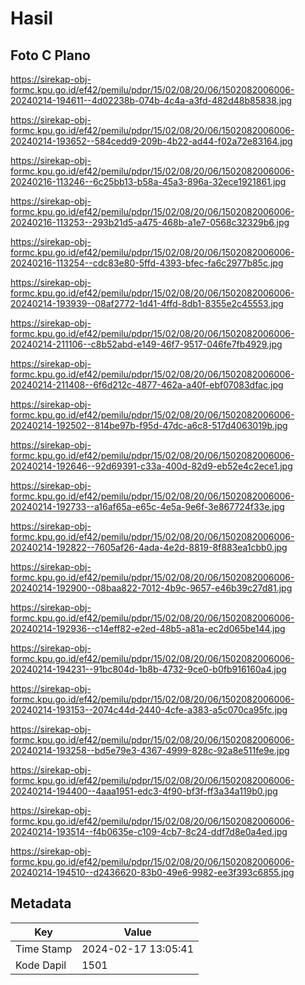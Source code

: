 # Hasil

## Foto C Plano

https://sirekap-obj-formc.kpu.go.id/ef42/pemilu/pdpr/15/02/08/20/06/1502082006006-20240214-194611--4d02238b-074b-4c4a-a3fd-482d48b85838.jpg

https://sirekap-obj-formc.kpu.go.id/ef42/pemilu/pdpr/15/02/08/20/06/1502082006006-20240214-193652--584cedd9-209b-4b22-ad44-f02a72e83164.jpg

https://sirekap-obj-formc.kpu.go.id/ef42/pemilu/pdpr/15/02/08/20/06/1502082006006-20240216-113246--6c25bb13-b58a-45a3-896a-32ece1921861.jpg

https://sirekap-obj-formc.kpu.go.id/ef42/pemilu/pdpr/15/02/08/20/06/1502082006006-20240216-113253--293b21d5-a475-468b-a1e7-0568c32329b6.jpg

https://sirekap-obj-formc.kpu.go.id/ef42/pemilu/pdpr/15/02/08/20/06/1502082006006-20240216-113254--cdc83e80-5ffd-4393-bfec-fa6c2977b85c.jpg

https://sirekap-obj-formc.kpu.go.id/ef42/pemilu/pdpr/15/02/08/20/06/1502082006006-20240214-193939--08af2772-1d41-4ffd-8db1-8355e2c45553.jpg

https://sirekap-obj-formc.kpu.go.id/ef42/pemilu/pdpr/15/02/08/20/06/1502082006006-20240214-211106--c8b52abd-e149-46f7-9517-046fe7fb4929.jpg

https://sirekap-obj-formc.kpu.go.id/ef42/pemilu/pdpr/15/02/08/20/06/1502082006006-20240214-211408--6f6d212c-4877-462a-a40f-ebf07083dfac.jpg

https://sirekap-obj-formc.kpu.go.id/ef42/pemilu/pdpr/15/02/08/20/06/1502082006006-20240214-192502--814be97b-f95d-47dc-a6c8-517d4063019b.jpg

https://sirekap-obj-formc.kpu.go.id/ef42/pemilu/pdpr/15/02/08/20/06/1502082006006-20240214-192646--92d69391-c33a-400d-82d9-eb52e4c2ece1.jpg

https://sirekap-obj-formc.kpu.go.id/ef42/pemilu/pdpr/15/02/08/20/06/1502082006006-20240214-192733--a16af65a-e65c-4e5a-9e6f-3e867724f33e.jpg

https://sirekap-obj-formc.kpu.go.id/ef42/pemilu/pdpr/15/02/08/20/06/1502082006006-20240214-192822--7605af26-4ada-4e2d-8819-8f883ea1cbb0.jpg

https://sirekap-obj-formc.kpu.go.id/ef42/pemilu/pdpr/15/02/08/20/06/1502082006006-20240214-192900--08baa822-7012-4b9c-9657-e46b39c27d81.jpg

https://sirekap-obj-formc.kpu.go.id/ef42/pemilu/pdpr/15/02/08/20/06/1502082006006-20240214-192936--c14eff82-e2ed-48b5-a81a-ec2d065be144.jpg

https://sirekap-obj-formc.kpu.go.id/ef42/pemilu/pdpr/15/02/08/20/06/1502082006006-20240214-194231--91bc804d-1b8b-4732-9ce0-b0fb916160a4.jpg

https://sirekap-obj-formc.kpu.go.id/ef42/pemilu/pdpr/15/02/08/20/06/1502082006006-20240214-193153--2074c44d-2440-4cfe-a383-a5c070ca95fc.jpg

https://sirekap-obj-formc.kpu.go.id/ef42/pemilu/pdpr/15/02/08/20/06/1502082006006-20240214-193258--bd5e79e3-4367-4999-828c-92a8e511fe9e.jpg

https://sirekap-obj-formc.kpu.go.id/ef42/pemilu/pdpr/15/02/08/20/06/1502082006006-20240214-194400--4aaa1951-edc3-4f90-bf3f-ff3a34a119b0.jpg

https://sirekap-obj-formc.kpu.go.id/ef42/pemilu/pdpr/15/02/08/20/06/1502082006006-20240214-193514--f4b0635e-c109-4cb7-8c24-ddf7d8e0a4ed.jpg

https://sirekap-obj-formc.kpu.go.id/ef42/pemilu/pdpr/15/02/08/20/06/1502082006006-20240214-194510--d2436620-83b0-49e6-9982-ee3f393c6855.jpg


## Metadata

| Key        | Value               |
| ---------- | ------------------- |
| Time Stamp | 2024-02-17 13:05:41 |
| Kode Dapil | 1501                |



